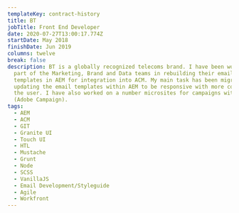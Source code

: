 ```yaml
---
templateKey: contract-history
title: BT
jobTitle: Front End Developer
date: 2020-07-27T13:00:17.774Z
startDate: May 2018
finishDate: Jun 2019
columns: twelve
break: false
description: BT is a globally recognized telecoms brand. I have been working as
  part of the Marketing, Brand and Data teams in rebuilding their email
  templates in AEM for integration into ACM. My main task has been migrating and
  updating the email templates within AEM to be responsive with more control for
  the user. I have also worked on a number microsites for campaigns within ACM
  (Adobe Campaign).
tags:
  - AEM
  - ACM
  - GIT
  - Granite UI
  - Touch UI
  - HTL
  - Mustache
  - Grunt
  - Node
  - SCSS
  - VanillaJS
  - Email Development/Styleguide
  - Agile
  - Workfront
---
```

